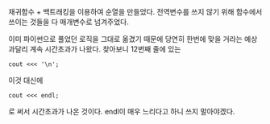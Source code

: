 재귀함수 + 백트래킹을 이용하여 순열을 만들었다.
전역변수를 쓰지 않기 위해 함수에서 쓰이는 것들을 다 매개변수로 넘겨주었다.

이미 파이썬으로 풀었던 로직을 그대로 옮겼기 때문에 당연히 한번에 맞을 거라는 예상과달리 계속 시간초과가 나왔다.
찾아보니 12번째 줄에 있는

```
cout <<< '\n';
```

이것 대신에

```
cout <<< endl;
```

로 써서 시간초과가 나온 것이다.
endl이 매우 느리다고 하니 쓰지 말아야겠다.
